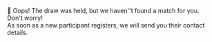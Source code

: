 😬 Oops\! The draw was held, but we haven''t found a match for you\.  
Don't worry\!  
As soon as a new participant registers, we will send you their contact details\.  